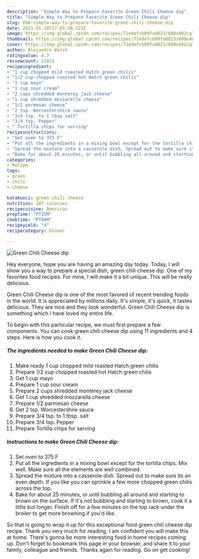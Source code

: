 ```yaml
---
description: "Simple Way to Prepare Favorite Green Chili Cheese dip"
title: "Simple Way to Prepare Favorite Green Chili Cheese dip"
slug: 694-simple-way-to-prepare-favorite-green-chili-cheese-dip
date: 2021-01-10T17:03:58.323Z
image: https://img-global.cpcdn.com/recipes/71edefcb09fad823/680x482cq70/green-chili-cheese-dip-recipe-main-photo.jpg
thumbnail: https://img-global.cpcdn.com/recipes/71edefcb09fad823/680x482cq70/green-chili-cheese-dip-recipe-main-photo.jpg
cover: https://img-global.cpcdn.com/recipes/71edefcb09fad823/680x482cq70/green-chili-cheese-dip-recipe-main-photo.jpg
author: Alejandro Walsh
ratingvalue: 4.7
reviewcount: 23831
recipeingredient:
- "1 cup chopped mild roasted Hatch green chilis"
- "1/2 cup chopped roasted hot Hatch green chilis"
- "1 cup mayo"
- "1 cup sour cream"
- "2 cups shredded monterey jack cheese"
- "1 cup shredded mozzarella cheese"
- "1/2 parmesan cheese"
- "2 tsp. Worcestershire sauce"
- "3/4 tsp. to 1 tbsp salt"
- "3/4 tsp. Pepper"
- " Tortilla chips for serving"
recipeinstructions:
- "Set oven to 375 F"
- "Put all the ingredients in a mixing bowl except for the tortilla chips. Mix well. Make sure all the elements are well combined."
- "Spread the mixture into a casserole dish. Spread out to make sure its an even depth. If you like you can sprinkle a few more chopped green chilis across the top."
- "Bake for about 25 minutes, or until bubbling all around and starting to brown on the surface. If it&#39;s not bubbling and starting to brown, cook it a little but longer. Finish off for a few minutes on the top rack under the broiler to get more browning if you&#39;d like."
categories:
- Recipe
tags:
- green
- chili
- cheese

katakunci: green chili cheese 
nutrition: 107 calories
recipecuisine: American
preptime: "PT15M"
cooktime: "PT49M"
recipeyield: "4"
recipecategory: Dinner

---
```



![Green Chili Cheese dip](https://img-global.cpcdn.com/recipes/71edefcb09fad823/680x482cq70/green-chili-cheese-dip-recipe-main-photo.jpg)

Hey everyone, hope you are having an amazing day today. Today, I will show you a way to prepare a special dish, green chili cheese dip. One of my favorites food recipes. For mine, I will make it a bit unique. This will be really delicious.



Green Chili Cheese dip is one of the most favored of recent trending foods in the world. It is appreciated by millions daily. It's simple, it's quick, it tastes delicious. They are nice and they look wonderful. Green Chili Cheese dip is something which I have loved my entire life.


To begin with this particular recipe, we must first prepare a few components. You can cook green chili cheese dip using 11 ingredients and 4 steps. Here is how you cook it.

<!--inarticleads1-->

##### The ingredients needed to make Green Chili Cheese dip:

1. Make ready 1 cup chopped mild roasted Hatch green chilis
1. Prepare 1/2 cup chopped roasted hot Hatch green chilis
1. Get 1 cup mayo
1. Prepare 1 cup sour cream
1. Prepare 2 cups shredded monterey jack cheese
1. Get 1 cup shredded mozzarella cheese
1. Prepare 1/2 parmesan cheese
1. Get 2 tsp. Worcestershire sauce
1. Prepare 3/4 tsp. to 1 tbsp. salt
1. Prepare 3/4 tsp. Pepper
1. Prepare  Tortilla chips for serving




<!--inarticleads2-->

##### Instructions to make Green Chili Cheese dip:

1. Set oven to 375 F
1. Put all the ingredients in a mixing bowl except for the tortilla chips. Mix well. Make sure all the elements are well combined.
1. Spread the mixture into a casserole dish. Spread out to make sure its an even depth. If you like you can sprinkle a few more chopped green chilis across the top.
1. Bake for about 25 minutes, or until bubbling all around and starting to brown on the surface. If it&#39;s not bubbling and starting to brown, cook it a little but longer. Finish off for a few minutes on the top rack under the broiler to get more browning if you&#39;d like.




So that is going to wrap it up for this exceptional food green chili cheese dip recipe. Thank you very much for reading. I am confident you will make this at home. There's gonna be more interesting food in home recipes coming up. Don't forget to bookmark this page in your browser, and share it to your family, colleague and friends. Thanks again for reading. Go on get cooking!
